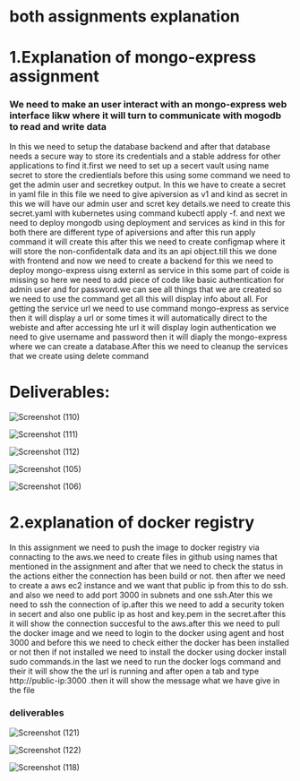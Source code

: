 # both assignments explanation 

# 1.Explanation of mongo-express assignment


### We need to make an user interact with an mongo-express web interface likw where it will turn to communicate with mogodb to read and write data

In this we need to setup the database backend and after that database needs a secure way to store its credentials and a stable address for other applications to find it.first we need to set up a secert vault using name secret to store the credientials before this using some command we need to get the admin user and  secretkey output. In this we have to create a secret in yaml file in this file we need to give apiversion as v1 and kind as secret in this we will have our admin user and scret key details.we need to create this secret.yaml with kubernetes using command kubectl apply -f. and next we need to deploy mongodb using deployment and services as kind in this for both there are different type of apiversions and after this run apply command it will create this after this we need to create configmap where it will store the non-confidentalk data and its an api object.till this we done with frontend and now we need to create a backend for this we need to deploy mongo-express uisng externl as service in this some part of coide is missing so here we need to add piece of code like basic authentication for admin user and for password.we can see all things that we are created so we need to use the command get all this will display info about all. For getting the service url we need to use command mongo-express as service then it will display a url or some times it will automatically direct to the webiste and after accessing hte url it will display login authentication we need to give username and password then it will diaply the mongo-express where we can create a database.After this we need to cleanup the services that we create using delete command 


# Deliverables:

![Screenshot (110)](https://github.com/user-attachments/assets/d65b0fb5-cf77-44b7-81b8-17d683ff968d)

![Screenshot (111)](https://github.com/user-attachments/assets/bf66ecd9-e585-4236-b136-ac922a45903c)

![Screenshot (112)](https://github.com/user-attachments/assets/a42a810b-9001-4d51-b720-253fe3dc27f7)

![Screenshot (105)](https://github.com/user-attachments/assets/811928b2-07a3-4534-a73a-b9f0b46a8aeb)

![Screenshot (106)](https://github.com/user-attachments/assets/d495f69b-de0e-45b0-a052-651e34a88c11)














# 2.explanation of docker registry

In this  assignment we need to push the image to docker registry via connacting to the aws.we need to create files in github using names that mentioned in the assignment and after that we need to check the status in the actions either the connection has been build or not. then after we need to create a aws ec2 instance and we want that public ip from this to do ssh. and also we need to add port 3000 in subnets and one ssh.Ater this we need to ssh the connection of ip.after this we need to add a security token in secert and also one public ip as host and key.pem in the secret.after this it will show the connection succesful to the aws.after this we need to pull the docker image and we need to login to the docker using agent and host 3000 and before this we need to check either the docker has been installed or not then if not installed we need to install the docker using docker install sudo commands.in the last we need to run the docker logs command and their it will show the the url is running and after open a tab and type http://public-ip:3000 .then it will show the message what we have give in the file 


### deliverables

![Screenshot (121)](https://github.com/user-attachments/assets/bbb203db-fb9b-46ba-979a-61df4be55360)

![Screenshot (122)](https://github.com/user-attachments/assets/e3a92e71-f8eb-462f-97b5-b4a2b303e1b1)

![Screenshot (118)](https://github.com/user-attachments/assets/e32d8afb-1864-44be-9109-181e5e410b66)





